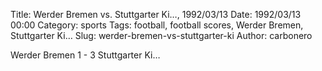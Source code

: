Title: Werder Bremen vs. Stuttgarter Ki…, 1992/03/13
Date: 1992/03/13 00:00
Category: sports
Tags: football, football scores, Werder Bremen, Stuttgarter Ki…
Slug: werder-bremen-vs-stuttgarter-ki
Author: carbonero


Werder Bremen 1 - 3 Stuttgarter Ki…
